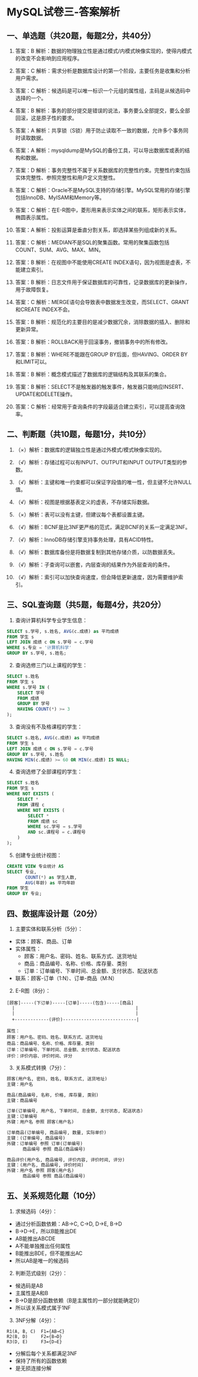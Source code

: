# MySQL试卷三-答案解析

## 一、单选题（共20题，每题2分，共40分）

1. 答案：B
   解析：数据的物理独立性是通过模式/内模式映像实现的，使得内模式的改变不会影响到应用程序。

2. 答案：C
   解析：需求分析是数据库设计的第一个阶段，主要任务是收集和分析用户需求。

3. 答案：C
   解析：候选码是可以唯一标识一个元组的属性组，主码是从候选码中选择的一个。

4. 答案：B
   解析：事务的部分提交是错误的说法，事务要么全部提交，要么全部回滚，这是原子性的要求。

5. 答案：A
   解析：共享锁（S锁）用于防止读取不一致的数据，允许多个事务同时读取数据。

6. 答案：A
   解析：mysqldump是MySQL的备份工具，可以导出数据库或表的结构和数据。

7. 答案：D
   解析：事务完整性不属于关系数据库的完整性约束。完整性约束包括实体完整性、参照完整性和用户定义完整性。

8. 答案：C
   解析：Oracle不是MySQL支持的存储引擎。MySQL常用的存储引擎包括InnoDB、MyISAM和Memory等。

9. 答案：C
   解析：在E-R图中，菱形用来表示实体之间的联系，矩形表示实体，椭圆表示属性。

10. 答案：A
    解析：投影运算是垂直分割关系，即选择某些列组成新的关系。

11. 答案：C
    解析：MEDIAN不是SQL的聚集函数。常用的聚集函数包括COUNT、SUM、AVG、MAX、MIN。

12. 答案：B
    解析：在视图中不能使用CREATE INDEX语句，因为视图是虚表，不能建立索引。

13. 答案：B
    解析：日志文件用于保证数据库的可靠性，记录数据库的更新操作，用于故障恢复。

14. 答案：C
    解析：MERGE语句会导致表中数据发生改变，而SELECT、GRANT和CREATE INDEX不会。

15. 答案：B
    解析：规范化的主要目的是减少数据冗余，消除数据的插入、删除和更新异常。

16. 答案：B
    解析：ROLLBACK用于回滚事务，撤销事务中的所有修改。

17. 答案：B
    解析：WHERE不能跟在GROUP BY后面，但HAVING、ORDER BY和LIMIT可以。

18. 答案：B
    解析：概念模式描述了数据库的逻辑结构及其联系的集合。

19. 答案：B
    解析：SELECT不是触发器的触发事件，触发器只能响应INSERT、UPDATE和DELETE操作。

20. 答案：C
    解析：经常用于查询条件的字段最适合建立索引，可以提高查询效率。

## 二、判断题（共10题，每题1分，共10分）

1. （×）解析：数据库的逻辑独立性是通过外模式/模式映像实现的。

2. （√）解析：存储过程可以有INPUT、OUTPUT和INPUT OUTPUT类型的参数。

3. （√）解析：主键和唯一约束都可以保证字段值的唯一性，但主键不允许NULL值。

4. （√）解析：视图是根据基表定义的虚表，不存储实际数据。

5. （×）解析：表可以没有主键，但建议每个表都设置主键。

6. （√）解析：BCNF是比3NF更严格的范式，满足BCNF的关系一定满足3NF。

7. （√）解析：InnoDB存储引擎支持事务处理，具有ACID特性。

8. （√）解析：数据库备份是将数据复制到其他存储介质，以防数据丢失。

9. （√）解析：子查询可以嵌套，内层查询的结果作为外层查询的条件。

10. （√）解析：索引可以加快查询速度，但会降低更新速度，因为需要维护索引。

## 三、SQL查询题（共5题，每题4分，共20分）

1. 查询计算机科学专业学生信息：
```sql
SELECT s.学号, s.姓名, AVG(c.成绩) as 平均成绩
FROM 学生 s
LEFT JOIN 成绩 c ON s.学号 = c.学号
WHERE s.专业 = '计算机科学'
GROUP BY s.学号, s.姓名;
```

2. 查询选修三门以上课程的学生：
```sql
SELECT s.姓名
FROM 学生 s
WHERE s.学号 IN (
    SELECT 学号
    FROM 成绩
    GROUP BY 学号
    HAVING COUNT(*) >= 3
);
```

3. 查询没有不及格课程的学生：
```sql
SELECT s.姓名, AVG(c.成绩) as 平均成绩
FROM 学生 s
LEFT JOIN 成绩 c ON s.学号 = c.学号
GROUP BY s.学号, s.姓名
HAVING MIN(c.成绩) >= 60 OR MIN(c.成绩) IS NULL;
```

4. 查询选修了全部课程的学生：
```sql
SELECT s.姓名
FROM 学生 s
WHERE NOT EXISTS (
    SELECT *
    FROM 课程 c
    WHERE NOT EXISTS (
        SELECT *
        FROM 成绩 sc
        WHERE sc.学号 = s.学号
        AND sc.课程号 = c.课程号
    )
);
```

5. 创建专业统计视图：
```sql
CREATE VIEW 专业统计 AS
SELECT 专业,
       COUNT(*) as 学生人数,
       AVG(年龄) as 平均年龄
FROM 学生
GROUP BY 专业;
```

## 四、数据库设计题（20分）

1. 主要实体和联系分析（5分）：
- 实体：顾客、商品、订单
- 实体属性：
  - 顾客：用户名、密码、姓名、联系方式、送货地址
  - 商品：商品编号、名称、价格、库存量、类别
  - 订单：订单编号、下单时间、总金额、支付状态、配送状态
- 联系：顾客-订单（1:N）、订单-商品（M:N）

2. E-R图（8分）：
```
[顾客]-----(下订单)-----[订单]-----(包含)-----[商品]
  |                                              |
  |                                              |
  +-------------(评价)----------------------------|

属性：
顾客：用户名、密码、姓名、联系方式、送货地址
商品：商品编号、名称、价格、库存量、类别
订单：订单编号、下单时间、总金额、支付状态、配送状态
评价：评价内容、评价时间、评分
```

3. 关系模式转换（7分）：
```sql
顾客(用户名, 密码, 姓名, 联系方式, 送货地址)
主键：用户名

商品(商品编号, 名称, 价格, 库存量, 类别)
主键：商品编号

订单(订单编号, 用户名, 下单时间, 总金额, 支付状态, 配送状态)
主键：订单编号
外键：用户名 参照 顾客(用户名)

订单商品(订单编号, 商品编号, 数量, 实际单价)
主键：(订单编号, 商品编号)
外键：订单编号 参照 订单(订单编号)
      商品编号 参照 商品(商品编号)

商品评价(用户名, 商品编号, 评价内容, 评价时间, 评分)
主键：(用户名, 商品编号, 评价时间)
外键：用户名 参照 顾客(用户名)
      商品编号 参照 商品(商品编号)
```

## 五、关系规范化题（10分）

1. 求候选码（4分）：
- 通过分析函数依赖：AB→C, C→D, D→E, B→D
- B→D→E，所以B能推出DE
- AB能推出ABCDE
- A不能单独推出任何属性
- B能推出BDE，但不能推出AC
- 所以AB是唯一的候选码

2. 判断范式级别（2分）：
- 候选码是AB
- 主属性是A和B
- B→D是部分函数依赖（B是主属性的一部分就能确定D）
- 所以该关系模式属于1NF

3. 3NF分解（4分）：
```
R1(A, B, C)  F1={AB→C}
R2(B, D)     F2={B→D}
R3(D, E)     F3={D→E}
```
- 分解后每个关系都满足3NF
- 保持了所有的函数依赖
- 是无损连接分解
